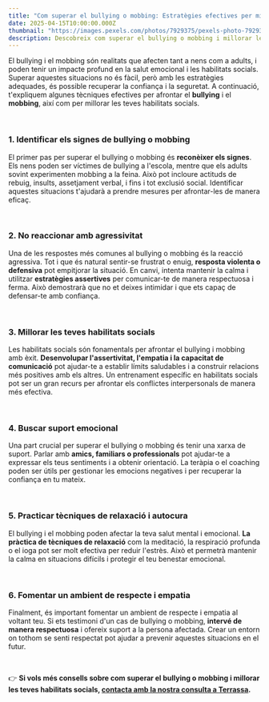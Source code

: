 ```yaml
---
title: "Com superar el bullying o mobbing: Estratègies efectives per millorar les teves habilitats socials"
date: 2025-04-15T10:00:00.000Z
thumbnail: "https://images.pexels.com/photos/7929375/pexels-photo-7929375.jpeg?auto=compress&cs=tinysrgb&w=600"
description: Descobreix com superar el bullying o mobbing i millorar les teves habilitats socials. Consells i estratègies per a nens i adults que volen afrontar aquestes situacions.
---
```


El bullying i el mobbing són realitats que afecten tant a nens com a adults, i poden tenir un impacte profund en la salut emocional i les habilitats socials. Superar aquestes situacions no és fàcil, però amb les estratègies adequades, és possible recuperar la confiança i la seguretat. A continuació, t'expliquem algunes tècniques efectives per afrontar el **bullying** i el **mobbing**, així com per millorar les teves habilitats socials.

&nbsp;

### **1. Identificar els signes de bullying o mobbing**
El primer pas per superar el bullying o mobbing és **reconèixer els signes**. Els nens poden ser víctimes de bullying a l'escola, mentre que els adults sovint experimenten mobbing a la feina. Això pot incloure actituds de rebuig, insults, assetjament verbal, i fins i tot exclusió social. Identificar aquestes situacions t'ajudarà a prendre mesures per afrontar-les de manera eficaç.

&nbsp;

### **2. No reaccionar amb agressivitat**
Una de les respostes més comunes al bullying o mobbing és la reacció agressiva. Tot i que és natural sentir-se frustrat o enuig, **resposta violenta o defensiva** pot empitjorar la situació. En canvi, intenta mantenir la calma i utilitzar **estratègies assertives** per comunicar-te de manera respectuosa i ferma. Això demostrarà que no et deixes intimidar i que ets capaç de defensar-te amb confiança.

&nbsp;

### **3. Millorar les teves habilitats socials**
Les habilitats socials són fonamentals per afrontar el bullying i mobbing amb èxit. **Desenvolupar l'assertivitat, l'empatia i la capacitat de comunicació** pot ajudar-te a establir límits saludables i a construir relacions més positives amb els altres. Un entrenament específic en habilitats socials pot ser un gran recurs per afrontar els conflictes interpersonals de manera més efectiva.

&nbsp;

### **4. Buscar suport emocional**
Una part crucial per superar el bullying o mobbing és tenir una xarxa de suport. Parlar amb **amics, familiars o professionals** pot ajudar-te a expressar els teus sentiments i a obtenir orientació. La teràpia o el coaching poden ser útils per gestionar les emocions negatives i per recuperar la confiança en tu mateix.

&nbsp;

### **5. Practicar tècniques de relaxació i autocura**
El bullying i el mobbing poden afectar la teva salut mental i emocional. **La pràctica de tècniques de relaxació** com la meditació, la respiració profunda o el ioga pot ser molt efectiva per reduir l'estrès. Això et permetrà mantenir la calma en situacions difícils i protegir el teu benestar emocional.

&nbsp;

### **6. Fomentar un ambient de respecte i empatia**
Finalment, és important fomentar un ambient de respecte i empatia al voltant teu. Si ets testimoni d'un cas de bullying o mobbing, **intervé de manera respectuosa** i ofereix suport a la persona afectada. Crear un entorn on tothom se senti respectat pot ajudar a prevenir aquestes situacions en el futur.

&nbsp;

👉 **Si vols més consells sobre com superar el bullying o mobbing i millorar les teves habilitats socials, [contacta amb la nostra consulta a Terrassa](/contacte).**

